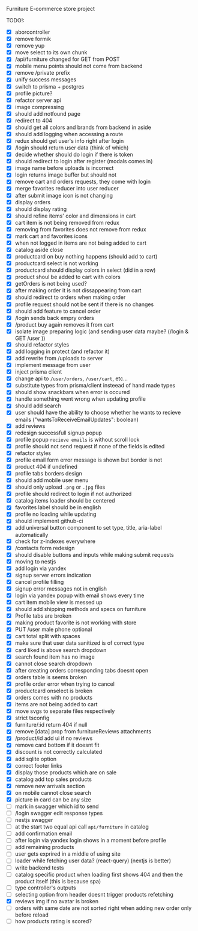 Furniture E-commerce store project

TODO!:

- [x] aborcontroller
- [x] remove formik
- [x] remove yup
- [x] move select to its own chunk
- [x] /api/furniture changed for GET from POST
- [x] mobile menu points should not come from backend
- [x] remove /private prefix
- [x] unify success messages
- [x] switch to prisma + postgres
- [x] profile picture?
- [x] refactor server api
- [x] image compressing
- [x] should add notfound page
- [x] redirect to 404
- [x] should get all colors and brands from backend in aside
- [x] should add logging when accessing a route
- [x] redux should get user's info right after login
- [x] /login should return user data (think of which)
- [x] decide whether should do login if there is token
- [x] should redirect to login after register (modals comes in)
- [x] image name before uploads is incorrect
- [x] login returns image buffer but should not
- [x] remove cart and orders requests, they come with login
- [x] merge favorites reducer into user reducer
- [x] after submit image icon is not changing
- [x] display orders
- [x] should display rating
- [x] should refine items' color and dimensions in cart
- [x] cart item is not being removed from redux
- [x] removing from favorites does not remove from redux
- [x] mark cart and favorites icons
- [x] when not logged in items are not being added to cart
- [x] catalog aside close
- [x] productcard on buy nothing happens (should add to cart)
- [x] productcard select is not working
- [x] productcard should display colors in select (did in a row)
- [x] product shoul be added to cart with colors
- [x] getOrders is not being used?
- [x] after making order it is not dissappearing from cart
- [x] should redirect to orders when making order
- [x] profile request should not be sent if there is no changes
- [x] should add feature to cancel order
- [x] /login sends back empry orders
- [x] /product buy again removes it from cart
- [x] isolate image preparing logic (and sending user data maybe? (/login & GET /user ))
- [x] should refactor styles
- [x] add logging in protect (and refactor it)
- [x] add rewrite from /uploads to server
- [x] implement message from user
- [x] inject prisma client
- [x] change api to `/user/orders`, `/user/cart`, etc...
- [x] substitute types from prisma/client insteead of hand made types
- [x] should show snackbars when error is occured
- [x] handle something went wrong when updating profile
- [x] should add search
- [x] user should have the ability to choose whether he wants to recieve emails ("wantsToReceiveEmailUpdates": boolean)
- [x] add reviews
- [x] redesign successfull signup popup
- [x] profile popup `recieve emails` is without scroll lock
- [x] profile should not send request if none of the fields is edited
- [x] refactor styles
- [x] profile email form error message is shown but border is not
- [x] product 404 if undefined
- [x] profile tabs borders design
- [x] should add mobile user menu
- [x] should only upload `.png` or `.jpg` files
- [x] profile should redirect to login if not authorized
- [x] catalog items loader should be centered
- [x] favorites label should be in english
- [x] profile no loading while updating
- [x] should implement github-ci
- [x] add universal button component to set type, title, aria-label automatically
- [x] check for z-indexes everywhere
- [x] /contacts form redesign
- [x] should disable buttons and inputs while making submit requests
- [x] moving to nestjs
- [x] add login via yandex
- [x] signup server errors indication
- [x] cancel profile filling
- [x] signup error messages not in english
- [x] login via yandex popup with email shows every time
- [x] cart item mobile view is messed up
- [x] should add shipping methods and specs on furniture
- [x] Profile tabs are broken
- [x] making product favorite is not working with store
- [x] PUT /user male phone optional
- [x] cart total split with spaces
- [x] make sure that user data sanitized is of correct type
- [x] card liked is above search dropdown
- [x] search found item has no image
- [x] cannot close search dropdown
- [x] after creating orders corresponding tabs doesnt open
- [x] orders table is seems broken
- [x] profile order error when trying to cancel
- [x] productcard onselect is broken
- [x] orders comes with no products
- [x] items are not being added to cart
- [x] move svgs to separate files respectively
- [x] strict tsconfig
- [x] furniture/:id return 404 if null
- [x] remove [data] prop from furnitureReviews attachments
- [x] /product/id add ui if no reviews
- [x] remove card bottom if it doesnt fit
- [x] discount is not correctly calculated
- [x] add sqlite option
- [x] correct footer links
- [x] display those products which are on sale
- [x] catalog add top sales products
- [x] remove new arrivals section
- [x] on mobile cannot close search
- [x] picture in card can be any size
- [ ] mark in swagger which id to send
- [ ] /login swagger edit response types
- [ ] nestjs swagger
- [ ] at the start two equal api call `api/furniture` in catalog
- [ ] add confirmation email
- [ ] after login via yandex login shows in a moment before profile
- [ ] add remaining products
- [ ] user gets exprired in a middle of using site
- [ ] loader while fetching user data? (react-query) (nextjs is better)
- [ ] write backend tests
- [ ] catalog specific product when loading first shows 404 and then the product itself (this is because spa)
- [ ] type controller's outputs
- [ ] selecting option from header doesnt trigger products refetching
- [x] reviews img if no avatar is broken
- [ ] orders with same date are not sorted right when adding new order only before reload
- [ ] how products rating is scored?
